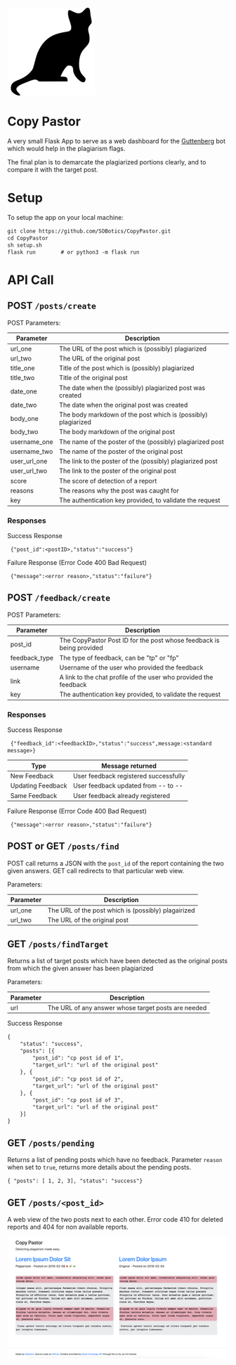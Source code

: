
![CatPics](https://raw.githubusercontent.com/SOBotics/CopyPastor/master/static/favicon.png)

# Copy Pastor

A very small Flask App to serve as a web dashboard for the [Guttenberg](https://stackapps.com/questions/7197/guttenberg-a-bot-searching-for-plagiarism-on-stack-overflow) bot which would help in the plagiarism flags.

The final plan is to demarcate the plagiarized portions clearly, and to compare it with the target post.


# Setup

To setup the app on your local machine:

    git clone https://github.com/SOBotics/CopyPastor.git
    cd CopyPastor
    sh setup.sh
    flask run        # or python3 -m flask run


# API Call


## POST  `/posts/create`

POST Parameters:

| Parameter   | Description                                                   |
| ------------| ------------------------------------------------------------- |
|url_one      | The URL of the post which is (possibly) plagiarized           |
|url_two      | The URL of the original post                                  |
|title_one    | Title of the post which is (possibly) plagiarized             |
|title_two    | Title of the original post                                    |
|date_one     | The date when the (possibly) plagiarized post was created     |
|date_two     | The date when the original post was created                   |
|body_one     | The body markdown of the post which is (possibly) plagiarized |
|body_two     | The body markdown of the original post                        |
|username_one | The name of the poster of the (possibly) plagiarized post     |
|username_two | The name of the poster of the original post                   |
|user_url_one | The link to the poster of the (possibly) plagiarized post     |
|user_url_two | The link to the poster of the original post                   |
|score        | The score of detection of a report                            |
|reasons      | The reasons why the post was caught for                       |
|key          | The authentication key provided, to validate the request      |



### Responses

Success Response

     {"post_id":<postID>,"status":"success"}

Failure Response (Error Code 400 Bad Request)

     {"message":<error reason>,"status":"failure"}


## POST  `/feedback/create`

POST Parameters:

| Parameter      | Description                                                         |
| ---------------| --------------------------------------------------------------------|
| post_id        | The CopyPastor Post ID for the post whose feedback is being provided|
| feedback_type  | The type of feedback, can be "tp" or "fp"                           |
| username       | Username of the user who provided the feedback                      |
| link           | A link to the chat profile of the user who provided the feedback    |
| key            | The authentication key provided, to validate the request            |

### Responses

Success Response

     {"feedback_id":<feedbackID>,"status":"success",message:<standard message>}

| Type              | Message returned                     |
|-------------------|--------------------------------------|
| New Feedback      | User feedback registered successfully|
| Updating Feedback | User feedback updated from -- to --  |
| Same Feedback     | User feedback already registered     |


Failure Response (Error Code 400 Bad Request)

     {"message":<error reason>,"status":"failure"}


## POST or GET `/posts/find`

POST call returns a JSON with the `post_id` of the report containing the two given answers.
GET call redirects to that particular web view. 

Parameters:

| Parameter      | Description                                                         |
| ---------------| --------------------------------------------------------------------|
| url_one        | The URL of the post which is (possibly) plagairized                 |
| url_two        | The URL of the original post                                        |


## GET  `/posts/findTarget`

Returns a list of target posts which have been detected as the original posts from which the 
given answer has been plagiarized


Parameters:

| Parameter      | Description                                                         |
| ---------------| --------------------------------------------------------------------|
| url            | The URL of any answer whose target posts are needed                 |


Success Response 

    {
    	"status": "success",
    	"posts": [{
    		"post_id": "cp post id of 1",
    		"target_url": "url of the original post"
    	}, {
    		"post_id": "cp post id of 2",
    		"target_url": "url of the original post"
    	}, {
    		"post_id": "cp post id of 3",
    		"target_url": "url of the original post"
    	}]
    }

## GET `/posts/pending`

Returns a list of pending posts which have no feedback. Parameter `reason` when set to `true`, returns more details about the pending posts.

    { "posts": [ 1, 2, 3], "status": "success"}

## GET `/posts/<post_id>`

A web view of the two posts next to each other. Error code 410 for deleted reports and 404 for non available reports.

![ScreenGrab](https://raw.githubusercontent.com/SOBotics/CopyPastor/master/static/sample.png)
